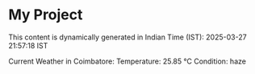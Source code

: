 # My Project

This content is dynamically generated in Indian Time (IST): 2025-03-27 21:57:18 IST


Current Weather in Coimbatore:
Temperature: 25.85 °C
Condition: haze
